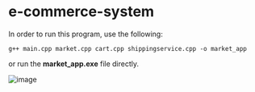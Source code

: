 # e-commerce-system

In order to run this program, use the following:
```
g++ main.cpp market.cpp cart.cpp shippingservice.cpp -o market_app
```

or run the **market_app.exe** file directly.  

![image](https://github.com/user-attachments/assets/6bbefed8-ebb5-4d81-9c86-8c6521fca6e8)
